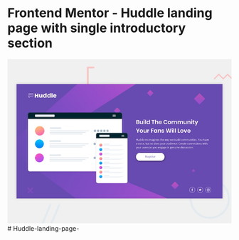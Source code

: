 # Frontend Mentor - Huddle landing page with single introductory section

![Design preview for the Huddle landing page with single introductory section](./design/desktop-preview.jpg)
#   H u d d l e - l a n d i n g - p a g e - 
 
 